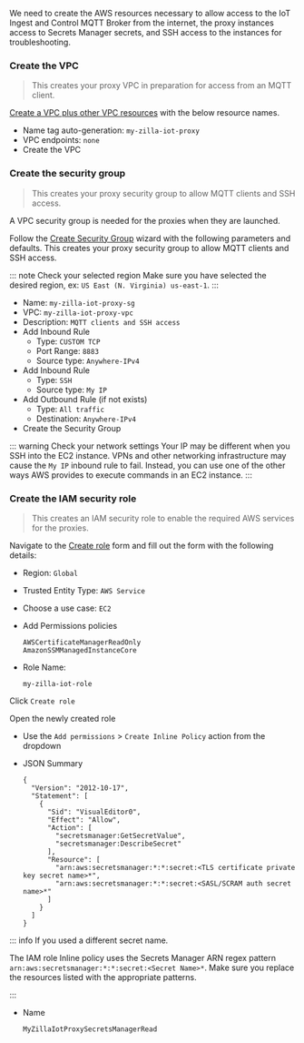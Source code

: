 We need to create the AWS resources necessary to allow access to the IoT Ingest and Control MQTT Broker from the internet, the <ZillaPlus/> proxy instances access to Secrets Manager secrets, and SSH access to the instances for troubleshooting.

### Create the VPC

> This creates your <ZillaPlus/> proxy VPC in preparation for access from an MQTT client.

[Create a VPC plus other VPC resources](https://docs.aws.amazon.com/vpc/latest/userguide/create-vpc.html#create-vpc-and-other-resources) with the below resource names.

- Name tag auto-generation: `my-zilla-iot-proxy`
- VPC endpoints: `none`
- Create the VPC

### Create the security group

> This creates your <ZillaPlus/> proxy security group to allow MQTT clients and SSH access.

A VPC security group is needed for the <ZillaPlus/> proxies when they are launched.

Follow the [Create Security Group](https://console.aws.amazon.com/vpcconsole/home#CreateSecurityGroup:) wizard with the following parameters and defaults. This creates your <ZillaPlus/> proxy security group to allow MQTT clients and SSH access.

::: note Check your selected region
Make sure you have selected the desired region, ex: `US East (N. Virginia) us-east-1`.
:::

- Name: `my-zilla-iot-proxy-sg`
- VPC: `my-zilla-iot-proxy-vpc`
- Description: `MQTT clients and SSH access`
- Add Inbound Rule
  - Type: `CUSTOM TCP`
  - Port Range: `8883`
  - Source type: `Anywhere-IPv4`
- Add Inbound Rule
  - Type: `SSH`
  - Source type: `My IP`
- Add Outbound Rule (if not exists)
  - Type: `All traffic`
  - Destination: `Anywhere-IPv4`
- Create the Security Group

::: warning Check your network settings
Your IP may be different when you SSH into the EC2 instance. VPNs and other networking infrastructure may cause the `My IP` inbound rule to fail. Instead, you can use one of the other ways AWS provides to execute commands in an EC2 instance.
:::

### Create the IAM security role

> This creates an IAM security role to enable the required AWS services for the <ZillaPlus/> proxies.

Navigate to the [Create role](https://console.aws.amazon.com/iamv2/home#/roles/create) form and fill out the form with the following details:

- Region: `Global`
- Trusted Entity Type: `AWS Service`
- Choose a use case: `EC2`
- Add Permissions policies

  ```text:no-line-numbers
  AWSCertificateManagerReadOnly
  AmazonSSMManagedInstanceCore
  ```

- Role Name:

  ```text:no-line-numbers
  my-zilla-iot-role
  ```

Click `Create role`

Open the newly created role

- Use the `Add permissions` > `Create Inline Policy` action from the dropdown
- JSON Summary

  ```json:no-line-numbers
  {
    "Version": "2012-10-17",
    "Statement": [
      {
        "Sid": "VisualEditor0",
        "Effect": "Allow",
        "Action": [
          "secretsmanager:GetSecretValue",
          "secretsmanager:DescribeSecret"
        ],
        "Resource": [
          "arn:aws:secretsmanager:*:*:secret:<TLS certificate private key secret name>*",
          "arn:aws:secretsmanager:*:*:secret:<SASL/SCRAM auth secret name>*"
        ]
      }
    ]
  }
  ```

::: info If you used a different secret name.

The IAM role Inline policy uses the Secrets Manager ARN regex pattern `arn:aws:secretsmanager:*:*:secret:<Secret Name>*`. Make sure you replace the resources listed with the appropriate patterns.

:::

- Name

  ```text:no-line-numbers
  MyZillaIotProxySecretsManagerRead
  ```
